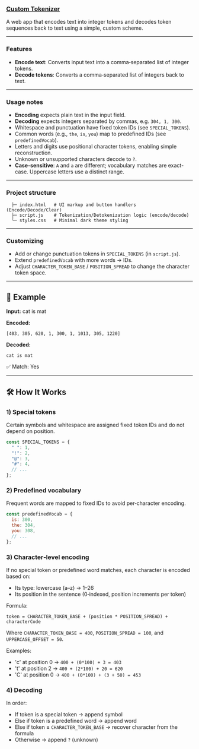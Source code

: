 ### [Custom Tokenizer](custom-tokenizer-chaicode.vercel.app)

A web app that encodes text into integer tokens and decodes token sequences back to text using a simple, custom scheme.

---

### Features
- **Encode text**: Converts input text into a comma‑separated list of integer tokens.
- **Decode tokens**: Converts a comma‑separated list of integers back to text.
---


### Usage notes
- **Encoding** expects plain text in the input field.
- **Decoding** expects integers separated by commas, e.g. `304, 1, 300`.
- Whitespace and punctuation have fixed token IDs (see `SPECIAL_TOKENS`).
- Common words (e.g., `the`, `is`, `you`) map to predefined IDs (see `predefinedVocab`).
- Letters and digits use positional character tokens, enabling simple reconstruction.
- Unknown or unsupported characters decode to `?`.
- **Case-sensitive**: `A` and `a` are different; vocabulary matches are exact-case. Uppercase letters use a distinct range.

---

### Project structure
```
  ├─ index.html   # UI markup and button handlers (Encode/Decode/Clear)
  ├─ script.js    # Tokenization/Detokenization logic (encode/decode)
  └─ styles.css   # Minimal dark theme styling
```

---

### Customizing
- Add or change punctuation tokens in `SPECIAL_TOKENS` (in `script.js`).
- Extend `predefinedVocab` with more words → IDs.
- Adjust `CHARACTER_TOKEN_BASE` / `POSITION_SPREAD` to change the character token space.

---


## 🧪 Example

**Input:**
cat is mat

**Encoded:**
```text
[403, 305, 620, 1, 300, 1, 1013, 305, 1220]
```

**Decoded:**
```text
cat is mat
```

✅ Match: Yes

---

## 🛠️ How It Works

### 1) Special tokens
Certain symbols and whitespace are assigned fixed token IDs and do not depend on position.

```js
const SPECIAL_TOKENS = {
  " ": 1,
  "!": 2,
  "@": 3,
  "#": 4,
  // ...
};
```

### 2) Predefined vocabulary
Frequent words are mapped to fixed IDs to avoid per‑character encoding.

```js
const predefinedVocab = {
  is: 300,
  the: 304,
  you: 308,
  // ...
};
```

### 3) Character‑level encoding
If no special token or predefined word matches, each character is encoded based on:
- Its type: lowercase (a–z) → 1–26
- Its position in the sentence (0‑indexed, position increments per token)

Formula:
```text
token = CHARACTER_TOKEN_BASE + (position * POSITION_SPREAD) + characterCode
```
Where `CHARACTER_TOKEN_BASE = 400`, `POSITION_SPREAD = 100`, and `UPPERCASE_OFFSET = 50`.

Examples:
- 'c' at position 0 → `400 + (0*100) + 3 = 403`
- 't' at position 2 → `400 + (2*100) + 20 = 620`
- 'C' at position 0 → `400 + (0*100) + (3 + 50) = 453`

### 4) Decoding
In order:
- If token is a special token → append symbol
- Else if token is a predefined word → append word
- Else if token ≥ `CHARACTER_TOKEN_BASE` → recover character from the formula
- Otherwise → append `?` (unknown)







